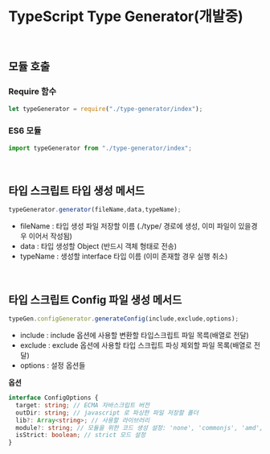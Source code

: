 # TypeScript Type Generator(개발중)

<br>

## 모듈 호출

### Require 함수

```typescript
let typeGenerator = require("./type-generator/index");
```

### ES6 모듈

```typescript
import typeGenerator from "./type-generator/index";
```

<br>

## 타입 스크립트 타입 생성 메서드

```typescript
typeGenerator.generator(fileName,data,typeName);
```

* fileName : 타입 생성 파일 저장할 이름 (./type/ 경로에 생성, 이미 파일이 있을경우 이어서 작성됨) 
* data : 타입 생성할 Object (반드시 객체 형태로 전송)
* typeName : 생성할 interface 타입 이름 (이미 존재할 경우 실행 취소)

<br>

## 타입 스크립트 Config 파일 생성 메서드

```typescript
typeGen.configGenerator.generateConfig(include,exclude,options);
```

* include : include 옵션에 사용할 변환할 타입스크립트 파일 목륵(배열로 전달)
* exclude : exclude 옵션에 사용할 타입 스크립트 파싱 제외할 파일 목록(배열로 전달)
* options : 설정 옵션들

**옵션**

```typescript
interface ConfigOptions {
  target: string; // ECMA 자바스크립트 버전
  outDir: string; // javascript 로 파싱한 파일 저장할 폴더
  lib?: Array<string>; // 사용할 라이브러리
  module?: string; // 모듈을 위한 코드 생성 설정: 'none', 'commonjs', 'amd', 'system', 'umd', 'es2015', 'es2020', or 'ESNext'
  isStrict: boolean; // strict 모드 설정
}
```

